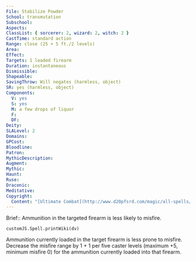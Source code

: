 ```yaml
---
File: Stabilize Powder
School: transmutation
Subschool: 
Aspects: 
ClassList: { sorcerer: 2, wizard: 2, witch: 2 }
CastTime: standard action
Range: close (25 + 5 ft./2 levels)
Area: 
Effect: 
Targets: 1 loaded firearm
Duration: instantaneous
Dismissible: 
Shapeable: 
SavingThrow: Will negates (harmless, object)
SR: yes (harmless, object)
Components:
  V: yes
  S: yes
  M: a few drops of liquor
  F: 
  DF: 
Deity: 
SLALevel: 2
Domains: 
GPCost: 
Bloodline: 
Patron: 
MythicDescription: 
Augment: 
Mythic: 
Haunt: 
Ruse: 
Draconic: 
Meditative: 
Copyright:
  Content: "[Ultimate Combat](http://www.d20pfsrd.com/magic/all-spells/s/stabilize-powder)"
---
```

Brief:: Ammunition in the targeted firearm is less likely to misfire.

```dataviewjs
customJS.Spell.printWiki(dv)
```

Ammunition currently loaded in the target firearm is less prone to misfire. Decrease the misfire range by 1 + 1 per five caster levels (maximum +5, minimum misfire 0) for the ammunition currently loaded into that firearm.
